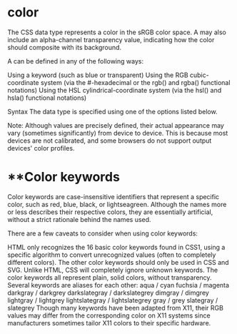 # **color**
The <color> CSS data type represents a color in the sRGB color space. A <color> may also include an alpha-channel transparency value, indicating how the color should composite with its background.

A <color> can be defined in any of the following ways:

Using a keyword (such as blue or transparent)
Using the RGB cubic-coordinate system (via the #-hexadecimal or the rgb() and rgba() functional notations)
Using the HSL cylindrical-coordinate system (via the hsl() and hsla() functional notations)

Syntax
The <color> data type is specified using one of the options listed below.

Note: Although <color> values are precisely defined, their actual appearance may vary (sometimes significantly) from device to device. This is because most devices are not calibrated, and some browsers do not support output devices' color profiles.

# **Color keywords
Color keywords are case-insensitive identifiers that represent a specific color, such as red, blue, black, or lightseagreen. Although the names more or less describes their respective colors, they are essentially artificial, without a strict rationale behind the names used.

There are a few caveats to consider when using color keywords:

HTML only recognizes the 16 basic color keywords found in CSS1, using a specific algorithm to convert unrecognized values (often to completely different colors). The other color keywords should only be used in CSS and SVG.
Unlike HTML, CSS will completely ignore unknown keywords.
The color keywords all represent plain, solid colors, without transparency.
Several keywords are aliases for each other:
aqua / cyan
fuchsia / magenta
darkgray / darkgrey
darkslategray / darkslategrey
dimgray / dimgrey
lightgray / lightgrey
lightslategray / lightslategrey
gray / grey
slategray / slategrey
Though many keywords have been adapted from X11, their RGB values may differ from the corresponding color on X11 systems since manufacturers sometimes tailor X11 colors to their specific hardware.